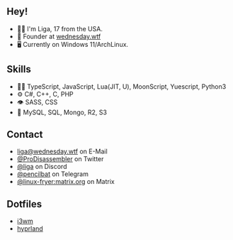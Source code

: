 
## Hey!
- 🧑‍🦱 I'm Liga, 17 from the USA. 
- 🧭 Founder at [wednesday.wtf](https://wednesday.wtf)
- 🖥️ Currently on Windows 11/ArchLinux.

## Skills
- 👨‍💻 TypeScript, JavaScript, Lua(JIT, U), MoonScript, Yuescript, Python3
- ⚙️ C#, C++, C, PHP
- 👁️ SASS, CSS
- 💽 MySQL, SQL, Mongo, R2, S3

## Contact
- [liga@wednesday.wtf](https://mail.wednesday.wtf) on E-Mail
- [@ProDisassembler](https://twitter.com/ProDisassembler) on Twitter
- [@liga](https://discord.com/users/787500585792438303) on Discord
- [@pencilbat](https://t.me/pencilbat) on Telegram
- [@linux-fryer:matrix.org](https://matrix.org/) on Matrix

## Dotfiles
- [i3wm](https://github.com/windows-fryer/dotfiles-i3)
- [hyprland](https://github.com/windows-fryer/dotfiles-hypr)
